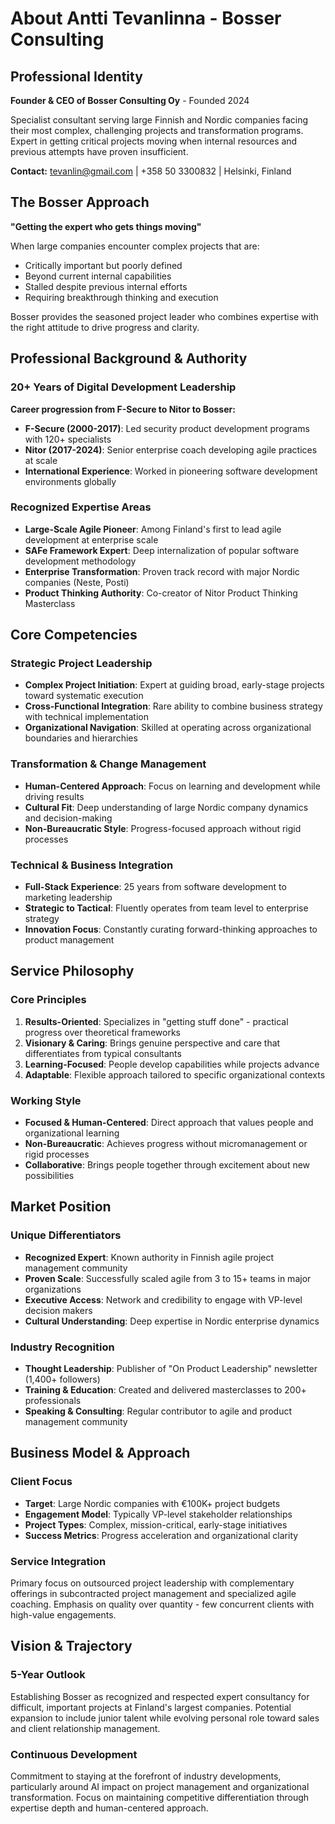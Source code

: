 # About Antti Tevanlinna - Bosser Consulting

## Professional Identity

**Founder & CEO of Bosser Consulting Oy** - Founded 2024

Specialist consultant serving large Finnish and Nordic companies facing their most complex, challenging projects and transformation programs. Expert in getting critical projects moving when internal resources and previous attempts have proven insufficient.

**Contact:** tevanlin@gmail.com | +358 50 3300832 | Helsinki, Finland

## The Bosser Approach

**"Getting the expert who gets things moving"**

When large companies encounter complex projects that are:
- Critically important but poorly defined
- Beyond current internal capabilities  
- Stalled despite previous internal efforts
- Requiring breakthrough thinking and execution

Bosser provides the seasoned project leader who combines expertise with the right attitude to drive progress and clarity.

## Professional Background & Authority

### 20+ Years of Digital Development Leadership
**Career progression from F-Secure to Nitor to Bosser:**
- **F-Secure (2000-2017)**: Led security product development programs with 120+ specialists
- **Nitor (2017-2024)**: Senior enterprise coach developing agile practices at scale
- **International Experience**: Worked in pioneering software development environments globally

### Recognized Expertise Areas
- **Large-Scale Agile Pioneer**: Among Finland's first to lead agile development at enterprise scale
- **SAFe Framework Expert**: Deep internalization of popular software development methodology
- **Enterprise Transformation**: Proven track record with major Nordic companies (Neste, Posti)
- **Product Thinking Authority**: Co-creator of Nitor Product Thinking Masterclass

## Core Competencies

### Strategic Project Leadership
- **Complex Project Initiation**: Expert at guiding broad, early-stage projects toward systematic execution
- **Cross-Functional Integration**: Rare ability to combine business strategy with technical implementation
- **Organizational Navigation**: Skilled at operating across organizational boundaries and hierarchies

### Transformation & Change Management  
- **Human-Centered Approach**: Focus on learning and development while driving results
- **Cultural Fit**: Deep understanding of large Nordic company dynamics and decision-making
- **Non-Bureaucratic Style**: Progress-focused approach without rigid processes

### Technical & Business Integration
- **Full-Stack Experience**: 25 years from software development to marketing leadership
- **Strategic to Tactical**: Fluently operates from team level to enterprise strategy
- **Innovation Focus**: Constantly curating forward-thinking approaches to product management

## Service Philosophy

### Core Principles
1. **Results-Oriented**: Specializes in "getting stuff done" - practical progress over theoretical frameworks
2. **Visionary & Caring**: Brings genuine perspective and care that differentiates from typical consultants  
3. **Learning-Focused**: People develop capabilities while projects advance
4. **Adaptable**: Flexible approach tailored to specific organizational contexts

### Working Style
- **Focused & Human-Centered**: Direct approach that values people and organizational learning
- **Non-Bureaucratic**: Achieves progress without micromanagement or rigid processes
- **Collaborative**: Brings people together through excitement about new possibilities

## Market Position

### Unique Differentiators
- **Recognized Expert**: Known authority in Finnish agile project management community
- **Proven Scale**: Successfully scaled agile from 3 to 15+ teams in major organizations
- **Executive Access**: Network and credibility to engage with VP-level decision makers
- **Cultural Understanding**: Deep expertise in Nordic enterprise dynamics

### Industry Recognition
- **Thought Leadership**: Publisher of "On Product Leadership" newsletter (1,400+ followers)
- **Training & Education**: Created and delivered masterclasses to 200+ professionals
- **Speaking & Consulting**: Regular contributor to agile and product management community

## Business Model & Approach

### Client Focus
- **Target**: Large Nordic companies with €100K+ project budgets
- **Engagement Model**: Typically VP-level stakeholder relationships
- **Project Types**: Complex, mission-critical, early-stage initiatives
- **Success Metrics**: Progress acceleration and organizational clarity

### Service Integration
Primary focus on outsourced project leadership with complementary offerings in subcontracted project management and specialized agile coaching. Emphasis on quality over quantity - few concurrent clients with high-value engagements.

## Vision & Trajectory

### 5-Year Outlook
Establishing Bosser as recognized and respected expert consultancy for difficult, important projects at Finland's largest companies. Potential expansion to include junior talent while evolving personal role toward sales and client relationship management.

### Continuous Development
Commitment to staying at the forefront of industry developments, particularly around AI impact on project management and organizational transformation. Focus on maintaining competitive differentiation through expertise depth and human-centered approach.
